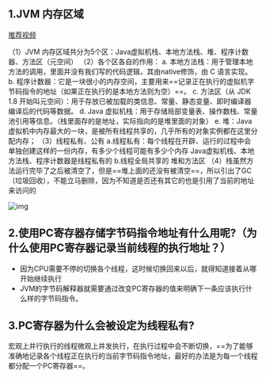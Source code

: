 ## 1.JVM 内存区域

[推荐视频](https://www.bilibili.com/video/BV12t411u726)

（1）JVM 内存区域共分为5个区：Java虚拟机栈、本地方法栈、堆、程序计数器、方法区（元空间）
（2）各个区各自的作用：
	a. 本地方法栈：用于管理本地方法的调用，里面并没有我们写的代码逻辑，其由native修饰，由 C 语言实现。
	b. 程序计数器：它是一块很小的内存空间，主要用来==记录正在执行的虚拟机字节码指令的地址（如果正在执行的是本地方法则为空）==。
	c. 方法区（从 JDK 1.8 开始叫元空间）：用于存放已被加载的类信息、常量、静态变量、即时编译器编译后的代码等数据。
	d. Java 虚拟机栈：用于存储局部变量表、操作数栈、常量池引用等信息。（栈里面存的是地址，实际指向的是堆里面的对象）
	e. 堆：Java 虚拟机中内存最大的一块，是被所有线程共享的，几乎所有的对象实例都在这里分配内存；
（3）线程私有、公有
	a.线程私有：每个线程在开辟、运行的过程中会单独创建这样的一份内存，有多少个线程可能有多少个内存
		Java虚拟机栈、本地方法栈、程序计数器是线程私有的
	b.线程全局共享的
		堆和方法区
（4）栈虽然方法运行完毕了之后被清空了，但是==堆上面的还没有被清空==，所以引出了GC（垃圾回收），不能立马删除，因为不知道是否还有其它的也是引用了当前的地址来访问的

![img](https://gitee.com/Transmigration_zhou/pic/raw/master/img/20220228162829.png)



## 2.使用PC寄存器存储字节码指令地址有什么用呢?（为什么使用PC寄存器记录当前线程的执行地址？）

- 因为CPU需要不停的切换各个线程，这时候切换回来以后，就得知道接着从哪开始继续执行
- JVM的字节码解释器就需要通过改变PC寄存器的值来明确下一条应该执行什么样的字节码指令。



## 3.PC寄存器为什么会被设定为线程私有?

宏观上并行执行的线程微观上并发执行，在执行过程中会不断切换，==为了能够准确地记录各个线程正在执行的当前字节码指令地址，最好的办法是为每一个线程都分配一个PC寄存器==。